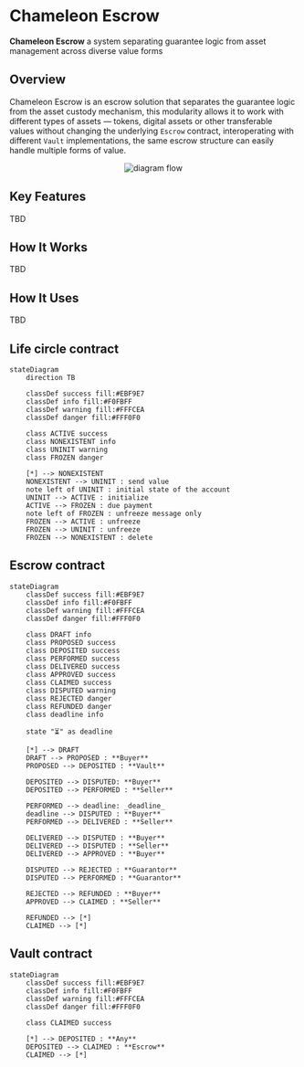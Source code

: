 # Chameleon Escrow

**Chameleon Escrow** a system separating guarantee logic from asset management across diverse value forms

## Overview

Chameleon Escrow is an escrow solution that separates the guarantee logic from the asset custody mechanism, this modularity allows it to work with different types of assets — tokens, digital assets or other transferable values without changing the underlying `Escrow` contract, interoperating with different `Vault` implementations, the same escrow structure can easily handle multiple forms of value.

<p align="center">
    <img alt="diagram flow" src="https://www.plantuml.com/plantuml/svg/fPLHJzim58NV_IkkseUz36X1soXI9-esYJf1YL8epoQvj16kdSKEXVtwEOuttAYP4Ej3rTnxVFpTOwkvL9gLkjfoyccZTQ4kJauApaHTEKxbzaJXpmf5YaTPpjObsnAYKiOHHby7iCiplI7gAHS5CorG6vR9NIxMyCYuGkArCdna5TUX57h1jWYzERs6cECBB9bGds4XjNG_LrXcJB3UuTNB_1V2y8lNf2nzMfUo4jbKSbb2F_mMZaBgAM8pOPxcXHahPbbM0vuEV0VvygS-zEj_nOIbsZWlaNCitKDKiJ8Zv46-GEzsWt1Je805wfqidthG7mn6vy6456zRm_qIc89UuzBRRqMsPJrx99L6aUfS2WM1IakvsokjwYpsbrExd5QljJ6A30mMSQ2sIiXu33Cik7nrbZ0U4rPfAQhj0vOmF1wIXWoEZhuRrWjeGdWq5Ww26O1dfj5qYHd6o9h61MJMsHKjdrVpXG-vWTlbUkEcoD0thI73d7CJ-c7AKqDPp-CWgG-vbG9VFKPAxgc7eqmiJcChFfL23KepNQcQMgfSOqOSWDidtJ2nnZrUQdaJL98_eyzhpFl3oNGKXZ2zciol2PYFDyMPcQ8kjVEkj88uICARn2tnegcVwoXRr4uUp1o_rJaKv-lGRQSLTnV4BBYQhuBalH1E_XyG_fawXaaS9pUheCL06mRQPd3oRWJQYK0xSt2drv522y1g3-t_TWSzFri0jvTtDG_aWrmXz4zdvsV1598Wl5lC3boehXXdysLyT_lk69tyup7Qlx166pc49FWHJ6zR15534BK9dBgR8EeaYBhkaikzAuBs_dN27pX8-i-3fCJq2Baqt_NBzZS0"/>
</p>

## Key Features

TBD

## How It Works

TBD

## How It Uses

TBD

## Life circle contract

```mermaid
stateDiagram
    direction TB

    classDef success fill:#EBF9E7
    classDef info fill:#F0FBFF
    classDef warning fill:#FFFCEA
    classDef danger fill:#FFF0F0

    class ACTIVE success
    class NONEXISTENT info
    class UNINIT warning
    class FROZEN danger

    [*] --> NONEXISTENT
    NONEXISTENT --> UNINIT : send value
    note left of UNINIT : initial state of the account
    UNINIT --> ACTIVE : initialize
    ACTIVE --> FROZEN : due payment
    note left of FROZEN : unfreeze message only
    FROZEN --> ACTIVE : unfreeze
    FROZEN --> UNINIT : unfreeze
    FROZEN --> NONEXISTENT : delete
```

## Escrow contract

```mermaid
stateDiagram
    classDef success fill:#EBF9E7
    classDef info fill:#F0FBFF
    classDef warning fill:#FFFCEA
    classDef danger fill:#FFF0F0

    class DRAFT info
    class PROPOSED success
    class DEPOSITED success
    class PERFORMED success
    class DELIVERED success
    class APPROVED success
    class CLAIMED success
    class DISPUTED warning
    class REJECTED danger
    class REFUNDED danger
    class deadline info

    state "⏳" as deadline

    [*] --> DRAFT
    DRAFT --> PROPOSED : **Buyer**
    PROPOSED --> DEPOSITED : **Vault**

    DEPOSITED --> DISPUTED: **Buyer**
    DEPOSITED --> PERFORMED : **Seller**

    PERFORMED --> deadline: _deadline_
    deadline --> DISPUTED : **Buyer**
    PERFORMED --> DELIVERED : **Seller**

    DELIVERED --> DISPUTED : **Buyer**
    DELIVERED --> DISPUTED : **Seller**
    DELIVERED --> APPROVED : **Buyer**

    DISPUTED --> REJECTED : **Guarantor**
    DISPUTED --> PERFORMED : **Guarantor**

    REJECTED --> REFUNDED : **Buyer**
    APPROVED --> CLAIMED : **Seller**

    REFUNDED --> [*]
    CLAIMED --> [*]
```

## Vault contract

```mermaid
stateDiagram
    classDef success fill:#EBF9E7
    classDef info fill:#F0FBFF
    classDef warning fill:#FFFCEA
    classDef danger fill:#FFF0F0

    class CLAIMED success

    [*] --> DEPOSITED : **Any**
    DEPOSITED --> CLAIMED : **Escrow**
    CLAIMED --> [*]
```
